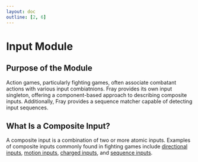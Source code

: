 ```yaml
---
layout: doc
outline: [2, 6]
---
```


# Input Module

## Purpose of the Module

Action games, particularly fighting games, often associate combatant actions with various input combiatnions. Fray provides its own input singleton, offering a component-based approach to describing composite inputs. Additionally, Fray provides a sequence matcher capable of detecting input sequences.

## What Is a Composite Input?

A composite input is a combination of two or more atomic inputs. Examples of composite inputs commonly found in fighting games include [directional inputs](https://mugen.fandom.com/wiki/Command_input#Directional_inputs), [motion inputs](https://mugen.fandom.com/wiki/Command_input#Motion_input), [charged inputs](https://clips.twitch.tv/FuriousObservantOrcaGrammarKing-c1wo4zhroMVZ9I7y), and [sequence inputs](https://mugen.fandom.com/wiki/Command_input#Sequence_inputs).
